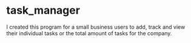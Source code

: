 # task_manager
I created this program for a small business users to add, track and view their individual tasks or the total amount of tasks for the company. 
